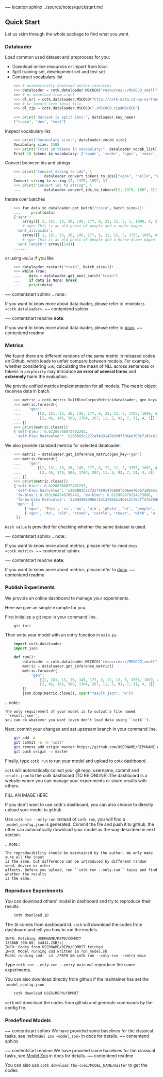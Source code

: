 ~~ location sphinx ../source/notes/quickstart.md

## Quick Start

Let us skim through the whole package to find what you want. 

### Dataloader

Load common used dataset and preprocess for you:

* Download online resources or import from local
* Split training set, development set and test set
* Construct vocabulary list

```python
    >>> # automatically download online resources
    >>> dataloader = cotk.dataloader.MSCOCO("resources://MSCOCO_small")
    >>> # or download from a url
    >>> dl_url = cotk.dataloader.MSCOCO("http://cotk-data.s3-ap-northeast-1.amazonaws.com/mscoco_small.zip#MSCOCO")
    >>> # or import form local file
    >>> dl_zip = cotk.dataloader.MSCOCO("./MSCOCO.zip#MSCOCO")
    
    >>> print("Dataset is split into:", dataloader.key_name)
    ["train", "dev", "test"]
```

Inspect vocabulary list

```python
    >>> print("Vocabulary size:", dataloader.vocab_size)
    Vocabulary size: 2588
    >>> print("Frist 10 tokens in vocabulary:", dataloader.vocab_list[:10])
    Frist 10 tokens in vocabulary: ['<pad>', '<unk>', '<go>', '<eos>', '.', 'a', 'A', 'on', 'of', 'in']
```

Convert between ids and strings

```python
    >>> print("Convert string to ids", \
    ...           dataloader.convert_tokens_to_ids(["<go>", "hello", "world", "<eos>"]))
    Convert string to string [2, 1379, 1897, 3]
    >>> print("Convert ids to string", \
    ...           dataloader.convert_ids_to_tokens([2, 1379, 1897, 3]))
```

Iterate over batches

```python
    >>> for data in dataloader.get_batch("train", batch_size=1):
    ...     print(data)
    {'sent':
        array([[ 2, 181, 13, 26, 145, 177, 8, 22, 12, 5, 1, 1099, 4, 3]]),
        # <go> This is an old photo of people and a <unk> wagon.
     'sent_allvocabs':
        array([[ 2, 181, 13, 26, 145, 177, 8, 22, 12, 5, 3755, 1099, 4, 3]]),
        # <go> This is an old photo of people and a horse-drawn wagon.
     'sent_length': array([14])}
    ......
```

or using ``while`` if you like

```python
    >>> dataloader.restart("train", batch_size=1):
    >>> while True:
    ...    data = dataloader.get_next_batch("train")
    ...    if data is None: break
    ...    print(data)
```

~~ contentstart sphinx
.. note::

   If you want to know more about data loader, please refer to :mod:`docs <cotk.dataloader>`.
~~ contentend sphinx

~~ contentstart readme
**note**:

   If you want to know more about data loader, please refer to [docs](https://thu-coai.github.io/cotk_docs/index.html#model-zoo).
~~ contentend readme

### Metrics

We found there are different versions of the same metric in released codes on Github,
which leads to unfair compare between models. For example, whether considering
``unk``, calculating the mean of NLL across sentences or tokens in
``perplexity`` may introduce **an error of several times** and **extremely** harm the evaluation.

We provide unified metrics implementation for all models. The metric object
receives data in batch.

```python
    >>> metric = cotk.metric.SelfBleuCorpusMetric(dataloader, gen_key="gen")
    >>> metric.forward({
    ...    "gen":
    ...        [[2, 181, 13, 26, 145, 177, 8, 22, 12, 5, 3755, 1099, 4, 3],
    ...         [2, 46, 145, 500, 1764, 207, 11, 5, 93, 7, 31, 4, 3]]
    ... })
    >>> print(metric.close())
    {'self-bleu': 0.02206768072402293,
     'self-bleu hashvalue': 'c206893c2272af489147b80df306ee703e71d9eb178f6bb06c73cb935f474452'}
```

We also provide standard metrics for selected dataloader.

```python
    >>> metric = dataloader.get_inference_metric(gen_key="gen")
    >>> metric.forward({
    ...    "gen":
    ...        [[2, 181, 13, 26, 145, 177, 8, 22, 12, 5, 3755, 1099, 4, 3],
    ...         [2, 46, 145, 500, 1764, 207, 11, 5, 93, 7, 31, 4, 3]]
    ... })
    >>> print(metric.close())
    {'self-bleu': 0.02206768072402293,
     'self-bleu hashvalue': 'c206893c2272af489147b80df306ee703e71d9eb178f6bb06c73cb935f474452',
     'fw-bleu': 0.3831004349785445, 'bw-bleu': 0.025958979254273006, 'fw-bw-bleu': 0.04862323612604027,
     'fw-bw-bleu hashvalue': '530d449a096671d13705e514be13c7ecffafd80deb7519aa7792950a5468549e',
     'gen': [
         ['<go>', 'This', 'is', 'an', 'old', 'photo', 'of', 'people', 'and', 'a', 'horse-drawn', 'wagon', '.'],
         ['<go>', 'An', 'old', 'stone', 'castle', 'tower', 'with', 'a', 'clock', 'on', 'it', '.']
     ]}
```

``Hash value`` is provided for checking whether the same dataset is used.

~~ contentstart sphinx
.. note::

   If you want to know more about metrics, please refer to :mod:`docs <cotk.metric>`.
~~ contentend sphinx

~~ contentstart readme
**note**:

   If you want to know more about metrics, please refer to [docs](https://thu-coai.github.io/cotk_docs/metric.html).
~~ contentend readme

### Publish Experiments

We provide an online dashboard to manage your experiments.

Here we give an simple example for you.

First initialize a git repo in your command line.

```bash
    git init
```

Then write your model with an entry function in ``main.py``.

```python
    import cotk.dataloader
    import json

    def run():
        dataloader = cotk.dataloader.MSCOCO("resources://MSCOCO_small")
        metric = dataloader.get_inference_metric()
        metric.forward({
            "gen":
                [[2, 181, 13, 26, 145, 177, 8, 22, 12, 5, 3755, 1099, 4, 3],
                [2, 46, 145, 500, 1764, 207, 11, 5, 93, 7, 31, 4, 3]]
        })
        json.dump(metric.close(), open("result.json", 'w'))
```

.. note::

    The only requirement of your model is to output a file named ``result.json``,
    you can do whatever you want (even don't load data using ``cotk``).

Next, commit your changes and set upstream branch in your command line.

```bash
    git add -A
    git commit -a -m "init"
    git remote add origin master https://github.com/USERNAME/REPONAME.git
    git push origin -u master
```

Finally, type ``cotk run`` to run your model and upload to cotk dashboard.

``cotk`` will automatically collect your git repo, username, commit and ``result.json``
to the cotk dashboard (TO BE ONLINE).The dashboard is a website where you can manage
your experiments or share results with others.

FILL AN IMAGE HERE

If you don't want to use cotk's dashboard, you can also choose to directly upload your model
to github.

Use ``cotk run --only-run`` instead of ``cotk run``, you will find a ``.model_config.json``
is generated. Commit the file and push it to github, the other can automatically download
your model as the way described in next section.

.. note::

    The reproducibility should be maintained by the author. We only make sure all the input
    is the same, but difference can be introduced by different random seed, device or other
    affects. Before you upload, run ``cotk run --only-run`` twice and find whether the results
    is the same.

### Reproduce Experiments

You can download others' model in dashboard
and try to reproduce their results.

```bash
    cotk download ID
```

The ``ID`` comes from dashboard id.
``cotk`` will download the codes from dashboard and tell you how to run the models.

```none
INFO: Fetching USERNAME/REPO/COMMIT
13386B [00:00, 54414.25B/s]
INFO: Codes from USERNAME/REPO/COMMIT fetched.
INFO: Model running cmd written in run_model.sh
Model running cmd:  cd ./PATH && cotk run --only-run --entry main
```

Type ``cotk run --only-run --entry main`` will reproduce the same experiments.

You can also download directly from github if the maintainer has set the ``.model_config.json``.

```bash
    cotk download USER/REPO/COMMIT
```

``cotk`` will download the codes from github and generate commands by the config file.

### Predefined Models

~~ contentstart sphinx
We have provided some baselines for the classical tasks, see :ref:`Model Zoo <model_zoo>` in docs for details.
~~ contentend sphinx

~~ contentstart readme
We have provided some baselines for the classical tasks, see [Model Zoo](https://thu-coai.github.io/cotk_docs/index.html#model-zoo) in docs for details.
~~ contentend readme

You can also use ``cotk download thu-coai/MODEL_NAME/master`` to get the codes.
